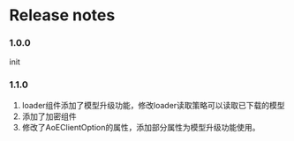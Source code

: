 # Release notes #

### 1.0.0 ###

init

### 1.1.0 ###

1. loader组件添加了模型升级功能，修改loader读取策略可以读取已下载的模型
2. 添加了加密组件
3. 修改了AoEClientOption的属性，添加部分属性为模型升级功能使用。
